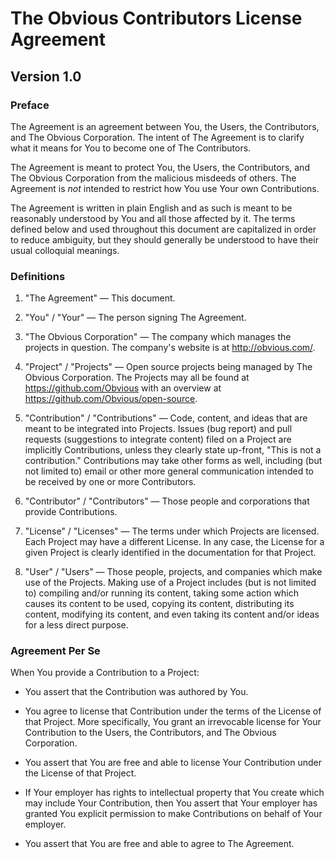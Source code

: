 The Obvious Contributors License Agreement
==========================================

Version 1.0
-----------

### Preface

The Agreement is an agreement between You, the Users, the
Contributors, and The Obvious Corporation. The intent of The Agreement
is to clarify what it means for You to become one of The Contributors.

The Agreement is meant to protect You, the Users, the Contributors,
and The Obvious Corporation from the malicious misdeeds of others.
The Agreement is *not* intended to restrict how You use Your own
Contributions.

The Agreement is written in plain English and as such is meant to be
reasonably understood by You and all those affected by it. The terms
defined below and used throughout this document are capitalized in
order to reduce ambiguity, but they should generally be understood to
have their usual colloquial meanings.


### Definitions

1. "The Agreement" &mdash; This document.

2. "You" / "Your" &mdash; The person signing The Agreement.

3. "The Obvious Corporation" &mdash; The company which manages the projects
   in question. The company's website is at <http://obvious.com/>.

4. "Project" / "Projects" &mdash; Open source projects being managed by The
   Obvious Corporation. The Projects may all be found at
   <https://github.com/Obvious> with an overview at
   <https://github.com/Obvious/open-source>.

5. "Contribution" / "Contributions" &mdash; Code, content, and ideas
   that are meant to be integrated into Projects. Issues (bug report)
   and pull requests (suggestions to integrate content) filed on a
   Project are implicitly Contributions, unless they clearly state
   up-front, "This is not a contribution." Contributions may take
   other forms as well, including (but not limited to) email or other
   more general communication intended to be received by one or more
   Contributors.

6. "Contributor" / "Contributors" &mdash; Those people and
   corporations that provide Contributions.

7. "License" / "Licenses" &mdash; The terms under which Projects are
   licensed. Each Project may have a different License. In any case,
   the License for a given Project is clearly identified in the
   documentation for that Project.

8. "User" / "Users" &mdash; Those people, projects, and companies which
   make use of the Projects. Making use of a Project includes (but is
   not limited to) compiling and/or running its content, taking some
   action which causes its content to be used, copying its content,
   distributing its content, modifying its content, and even taking
   its content and/or ideas for a less direct purpose.


### Agreement Per Se

When You provide a Contribution to a Project:

* You assert that the Contribution was authored by You.

* You agree to license that Contribution under the terms of the
  License of that Project. More specifically, You grant an irrevocable
  license for Your Contribution to the Users, the Contributors, and
  The Obvious Corporation.

* You assert that You are free and able to license Your Contribution
  under the License of that Project.

* If Your employer has rights to intellectual property that You create
  which may include Your Contribution, then You assert that Your
  employer has granted You explicit permission to make Contributions
  on behalf of Your employer.

* You assert that You are free and able to agree to The Agreement.
